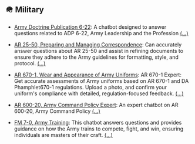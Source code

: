 ## 🪖 Military
- [Army Doctrine Publication 6-22](https://chat.openai.com/g/g-G0cfHcef9): A chatbot designed to answer questions related to ADP 6-22, Army Leadership and the Profession [\(...\)](../desc/G0cfHcef9.md)

- [AR 25-50, Preparing and  Managing Correspondence](https://chat.openai.com/g/g-7Sz0jOhNq): Can accurately answer questions about AR 25-50 and assist in refining documents to ensure they adhere to the Army guidelines for formatting, style, and protocol. [\(...\)](../desc/7Sz0jOhNq.md)

- [AR 670-1, Wear and Appearance of Army Uniforms](https://chat.openai.com/g/g-4IeIlFm38): AR 670-1 Expert: Get accurate assessments of Army uniforms based on AR 670-1 and DA Phamphlet670-1 regulations. Upload a photo, and confirm your uniform's compliance with detailed, regulation-focused feedback. [\(...\)](../desc/4IeIlFm38.md)

- [AR 600-20, Army Command Policy Expert](https://chat.openai.com/g/g-rF2qE92uT): An expert chatbot on AR 600-20, Army Command Policy [\(...\)](../desc/rF2qE92uT.md)

- [FM 7-0, Army Training](https://chat.openai.com/g/g-dyXAcBv6K): This chatbot answers questions and provides guidance on how the Army trains to compete, fight, and win, ensuring individuals are masters of their craft. [\(...\)](../desc/dyXAcBv6K.md)


